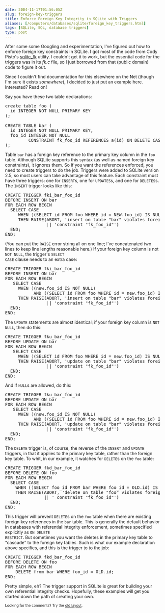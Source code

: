 ```yaml
--- 
date: 2004-11-17T01:56:05Z
slug: foreign-key-triggers
title: Enforce Foreign Key Integrity in SQLite with Triggers
aliases: [/computers/databases/sqlite/foreign_key_triggers.html]
tags: [SQLite, SQL, database triggers]
type: post
---
```


<p>After some some Googling and experimentation, I've figured out how to
enforce foreign key constraints in SQLite. I got most of the code from Cody
Pisto's <a href="http://www.sqlite.org/contrib" title="SQLite Contributed files, including sqlite_fk.tgz, a utility for generating FK triggers for SQLite">sqlite_fk</a> utility. I couldn't get it to work, but the essential
code for the triggers was in its <em>fk.c</em> file, so I just borrowed from
that (public domain) code to figure it out.</p>

<p>Since I couldn't find documentation for this elsewhere on the Net (though
I'm sure it exists <em>somewhere</em>), I decided to just put an example here.
Interested? Read on!</p>

<p>Say you have these two table declarations:</p>

<pre>
create table foo (
  id INTEGER NOT NULL PRIMARY KEY
);

CREATE TABLE bar (
  id INTEGER NOT NULL PRIMARY KEY,
  foo_id INTEGER NOT NULL
         CONSTRAINT fk_foo_id REFERENCES a(id) ON DELETE CASCADE
);
</pre>

<p>Table <code>bar</code> has a foreign key reference to the primary key
column in the <code>foo</code> table. Although SQLite supports this syntax (as
well as named foreign key constraints), it ignores them. So if you want the
references enforced, you need to create triggers to do the job. Triggers were
added to SQLite version 2.5, so most users can take advantage of this
feature. Each constraint must have three triggers: one for <code>INSERT</code>s,
one for <code>UPDATES</code>s, and one for <code>DELETES</code>s. The
<code>INSERT</code> trigger looks like this:</p>

<pre>
CREATE TRIGGER fki_bar_foo_id
BEFORE INSERT ON bar
FOR EACH ROW BEGIN 
  SELECT CASE
     WHEN ((SELECT id FROM foo WHERE id = NEW.foo_id) IS NULL)
     THEN RAISE(ABORT, 'insert on table &quot;bar&quot; violates foreign key '
                || 'constraint &quot;fk_foo_id&quot;')
  END;
END;
</pre>

<p>(You can put the <code>RAISE</code> error string all on one line; I've
concatenated two lines to keep line lengths reasonable here.) If your foreign
key column is not <code>NOT NULL</code>, the trigger's <code>SELECT
CASE</code> clause needs to an extra case:</p>

<pre>
CREATE TRIGGER fki_bar_foo_id
BEFORE INSERT ON bar
FOR EACH ROW BEGIN 
   SELECT CASE
     WHEN ((new.foo_id IS NOT NULL)
           AND ((SELECT id FROM foo WHERE id = new.foo_id) IS NULL))
     THEN RAISE(ABORT, 'insert on table &quot;bar&quot; violates foreign key '
                || 'constraint &quot;fk_foo_id&quot;')
  END;
END;
</pre>

<p>The <code>UPDATE</code> statements are almost identical; if your foreign
key column is <code>NOT NULL</code>, then do this:</p>

<pre>
CREATE TRIGGER fku_bar_foo_id
BEFORE UPDATE ON bar
FOR EACH ROW BEGIN 
   SELECT CASE
     WHEN ((SELECT id FROM foo WHERE id = new.foo_id) IS NULL))
     THEN RAISE(ABORT, 'update on table &quot;bar&quot; violates foreign key '
                || 'constraint &quot;fk_foo_id&quot;')
  END;
END;
</pre>

<p>And if <code>NULL</code>s are allowed, do this:</p>

<pre>
CREATE TRIGGER fku_bar_foo_id
BEFORE UPDATE ON bar
FOR EACH ROW BEGIN 
   SELECT CASE
     WHEN ((new.foo_id IS NOT NULL)
           AND ((SELECT id FROM foo WHERE id = new.foo_id) IS NULL))
     THEN RAISE(ABORT, 'update on table &quot;bar&quot; violates foreign key '
                || 'constraint &quot;fk_foo_id&quot;')
  END;
END;
</pre>

<p>The <code>DELETE</code> trigger is, of course, the reverse of
the <code>INSERT</code> and <code>UPDATE</code> triggers, in that it
applies to the primary key table, rather than the foreign key table.
To whit, in our example, it watches for <code>DELETE</code>s on the
<code>foo</code> table:</p>

<pre>
CREATE TRIGGER fkd_bar_foo_id
BEFORE DELETE ON foo
FOR EACH ROW BEGIN 
  SELECT CASE
    WHEN ((SELECT foo_id FROM bar WHERE foo_id = OLD.id) IS NOT NULL)
    THEN RAISE(ABORT, 'delete on table &quot;foo&quot; violates foreign key '
               || ' constraint &quot;fk_foo_id&quot;')
  END;
END;
</pre>

<p>This trigger will prevent <code>DELETE</code>s on the <code>foo</code>
table when there are existing foreign key references in the <code>bar</code>
table. This is generally the default behavior in databases with referential
integrity enforcement, sometimes specified explicitly as <code>ON DELETE
RESTRICT</code>. But sometimes you want the deletes in the primary key table
to <q>cascade</q> to the foreign key tables. Such is what our example
declaration above specifies, and this is the trigger to to the job:</p>

<pre>
CREATE TRIGGER fkd_bar_foo_id
BEFORE DELETE ON foo
FOR EACH ROW BEGIN 
    DELETE from bar WHERE foo_id = OLD.id;
END;
</pre>

<p>Pretty simple, eh? The trigger support in SQLite is great for building your
own referential integrity checks. Hopefully, these examples will get you
started down the path of creating your own.</p>

<p class="past"><small>Looking for the comments? Try the <a rel="nofollow" href="//past.justatheory.com/computers/databases/sqlite/foreign_key_triggers.html">old layout</a>.</small></p>


